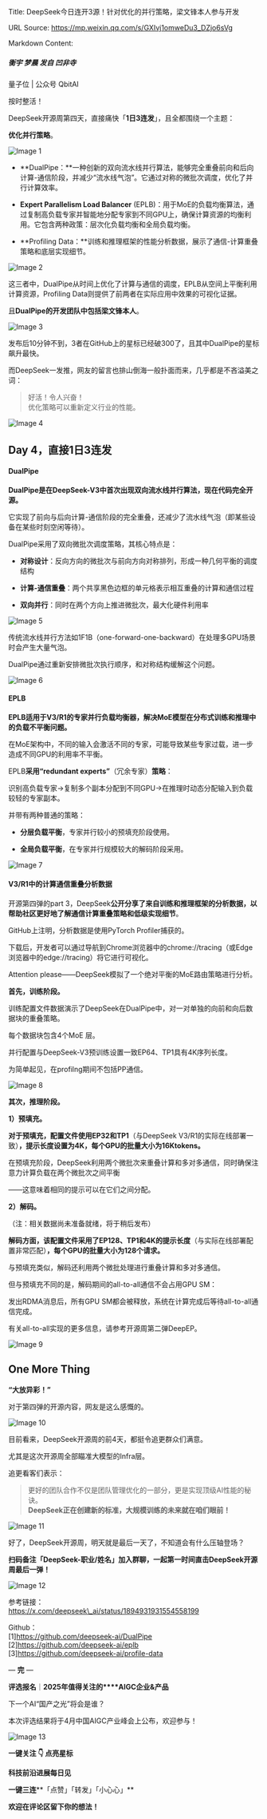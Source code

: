 Title: DeepSeek今日连开3源！针对优化的并行策略，梁文锋本人参与开发

URL Source: https://mp.weixin.qq.com/s/GXIvj1omweDu3_DZjo6sVg

Markdown Content:
##### 衡宇 梦晨 发自 凹非寺  
量子位 | 公众号 QbitAI

按时整活！

DeepSeek开源周第四天，直接痛快「**1日3连发**」，且全都围绕一个主题：

**优化并行策略**。

![Image 1](https://mmbiz.qpic.cn/mmbiz_png/YicUhk5aAGtB772Ezeh9qxnZkDkngMtzNMc5GdWDwibLtIcO14YWJC74CYRSOibKSZc1PHq7DLkAVBm8MvicHsS5xQ/640?wx_fmt=png&from=appmsg)

*   **DualPipe：**一种创新的双向流水线并行算法，能够完全重叠前向和后向计算-通信阶段，并减少“流水线气泡”。它通过对称的微批次调度，优化了并行计算效率。
    
*   **Expert Parallelism Load Balancer** (EPLB)：用于MoE的负载均衡算法，通过复制高负载专家并智能地分配专家到不同GPU上，确保计算资源的均衡利用。它包含两种政策：层次化负载均衡和全局负载均衡。
    
*   **Profiling Data：**训练和推理框架的性能分析数据，展示了通信-计算重叠策略和底层实现细节。
    

![Image 2](https://mmbiz.qpic.cn/mmbiz_png/YicUhk5aAGtB772Ezeh9qxnZkDkngMtzNBicPkKMsuXTjq0BYU65rzXyjLREzXpBKwTpFtgam5TlKjzKSNWdAiayQ/640?wx_fmt=png&from=appmsg)

这三者中，DualPipe从时间上优化了计算与通信的调度，EPLB从空间上平衡利用计算资源，Profiling Data则提供了前两者在实际应用中效果的可视化证据。

且**DualPipe的开发团队中包括梁文锋本人**。

![Image 3](https://mmbiz.qpic.cn/mmbiz_png/YicUhk5aAGtB772Ezeh9qxnZkDkngMtzNlXYU3rypY0MJFVqhtXjSwvhlibyfbvYaXsfw7rdgQO8eY4jDtZG3W5A/640?wx_fmt=png&from=appmsg)

发布后10分钟不到，3者在GitHub上的星标已经破300了，且其中DualPipe的星标飙升最快。

而DeepSeek一发推，网友的留言也排山倒海一般扑面而来，几乎都是不吝溢美之词：

> 好活！令人兴奋！  
> 优化策略可以重新定义行业的性能。

![Image 4](https://mmbiz.qpic.cn/mmbiz_png/YicUhk5aAGtB772Ezeh9qxnZkDkngMtzNR5FHnQ3FYiav6mapnrRdbUEGCatC8mQMK3KAqAJwUESL0iciaH0vfHDgw/640?wx_fmt=png&from=appmsg)

Day 4，直接1日3连发
-------------

#### DualPipe

**DualPipe是在DeepSeek-V3中首次出现双向流水线并行算法，现在代码完全开源。**

它实现了前向与后向计算-通信阶段的完全重叠，还减少了流水线气泡（即某些设备在某些时刻空闲等待）。

DualPipe采用了双向微批次调度策略，其核心特点是：

*   **对称设计**：反向方向的微批次与前向方向对称排列，形成一种几何平衡的调度结构
    
*   **计算-通信重叠**：两个共享黑色边框的单元格表示相互重叠的计算和通信过程
    
*   **双向并行**：同时在两个方向上推进微批次，最大化硬件利用率
    

![Image 5](https://mmbiz.qpic.cn/mmbiz_png/YicUhk5aAGtB772Ezeh9qxnZkDkngMtzNNT3BQcmHMFY6hpuNwLU1mScydibAlDz0o9ibHPxic32NHLNKhz7U0QTOw/640?wx_fmt=png&from=appmsg)

传统流水线并行方法如1F1B（one-forward-one-backward）在处理多GPU场景时会产生大量气泡。

DualPipe通过重新安排微批次执行顺序，和对称结构缓解这个问题。

![Image 6](https://mmbiz.qpic.cn/mmbiz_png/YicUhk5aAGtB772Ezeh9qxnZkDkngMtzNPSVWepvuW2SGicKwBBFyotD3Zdjia88Um2tS2f5mHE3b0gf7jzqsRS2A/640?wx_fmt=png&from=appmsg)

#### EPLB

**EPLB适用于V3/R1的专家并行负载均衡器，解决MoE模型在分布式训练和推理中的负载不平衡问题。**

在MoE架构中，不同的输入会激活不同的专家，可能导致某些专家过载，进一步造成不同GPU的利用率不平衡。

EPLB**采用“redundant experts”**（冗余专家）**策略**：

识别高负载专家→复制多个副本分配到不同GPU→在推理时动态分配输入到负载较轻的专家副本。

并带有两种普通的策略：

*   **分层负载平衡**，专家并行较小的预填充阶段使用。
    
*   **全局负载平衡**，在专家并行规模较大的解码阶段采用。
    

![Image 7](https://mmbiz.qpic.cn/mmbiz_png/YicUhk5aAGtB772Ezeh9qxnZkDkngMtzNic1ddPdF4HY0xJ6Nl4oNsfibrV6Gv6kwBxSzTzdmMovB8gCgyHFicQGdA/640?wx_fmt=png&from=appmsg)

#### V3/R1中的计算通信重叠分析数据

开源第四弹的part 3，DeepSeek**公开分享了来自训练和推理框架的分析数据，以帮助社区更好地了解通信计算重叠策略和低级实现细节**。

GitHub上注明，分析数据是使用PyTorch Profiler捕获的。

下载后，开发者可以通过导航到Chrome浏览器中的chrome://tracing（或Edge浏览器中的edge://tracing）将它进行可视化。

Attention please——DeepSeek模拟了一个绝对平衡的MoE路由策略进行分析。

**首先，训练阶段。**

训练配置文件数据演示了DeepSeek在DualPipe中，对一对单独的向前和向后数据块的重叠策略。

每个数据块包含4个MoE 层。

并行配置与DeepSeek-V3预训练设置一致EP64、TP1具有4K序列长度。

为简单起见，在profilng期间不包括PP通信。

![Image 8](https://mmbiz.qpic.cn/mmbiz_png/YicUhk5aAGtB772Ezeh9qxnZkDkngMtzNiaTdjriczn8GetwLhksPTJNxkFddp7Rm8XEGdwvnzhf69QzHHb1aNo9g/640?wx_fmt=png&from=appmsg)

**其次，推理阶段。**

**1）预填充。**

**对于预填充，配置文件使用EP32和TP1**（与DeepSeek V3/R1的实际在线部署一致）**，提示长度设置为4K，每个GPU的批量大小为16Ktokens。**

在预填充阶段，DeepSeek利用两个微批次来重叠计算和多对多通信，同时确保注意力计算负载在两个微批次之间平衡

——这意味着相同的提示可以在它们之间分配。

**2）解码。**

（注：相关数据尚未准备就绪，将于稍后发布）

**解码方面，该配置文件采用了EP128、TP1和4K的提示长度**（与实际在线部署配置非常匹配）**，每个GPU的批量大小为128个请求。**

与预填充类似，解码还利用两个微批处理进行重叠计算和多对多通信。

但与预填充不同的是，解码期间的all-to-all通信不会占用GPU SM：

发出RDMA消息后，所有GPU SM都会被释放，系统在计算完成后等待all-to-all通信完成。

有关all-to-all实现的更多信息，请参考开源周第二弹DeepEP。

![Image 9](https://mmbiz.qpic.cn/mmbiz_png/YicUhk5aAGtB772Ezeh9qxnZkDkngMtzN5wicm95ltEYLA43dg2CMnIWribT2M9I6acTIr0u4CPic4sJ0ZRx6Ua9Pg/640?wx_fmt=png&from=appmsg)

One More Thing
--------------

**“大放异彩！”**

对于第四弹的开源内容，网友是这么感慨的。

![Image 10](https://mmbiz.qpic.cn/mmbiz_png/YicUhk5aAGtB772Ezeh9qxnZkDkngMtzNI7oGnmQ31biaKpCDBj2cXTq84RrFjRS2N8fQUJ3cYBhLOmrKFWbOC5Q/640?wx_fmt=png&from=appmsg)

目前看来，DeepSeek开源周的前4天，都挺令追更群众们满意。

尤其是这次开源周全部瞄准大模型的Infra层。

追更看客们表示：

> 更好的团队合作不仅是团队管理优化的一部分，更是实现顶级AI性能的秘诀。  
> **DeepSeek正在创建新的标准，大规模训练的未来就在咱们眼前！**

![Image 11](https://mmbiz.qpic.cn/mmbiz_png/YicUhk5aAGtB772Ezeh9qxnZkDkngMtzN4WgYfHPozpXhX4ZGuOazIOmgQwzZW5icu3LogmCG5iboPOXhd6bxLhbQ/640?wx_fmt=png&from=appmsg)

好了，DeepSeek开源周，明天就是最后一天了，不知道会有什么压轴登场？

**扫码备注「DeepSeek-职业/姓名」加入群聊，一起第一时间直击DeepSeek开源周最后一弹！**

![Image 12](https://mmbiz.qpic.cn/mmbiz_png/YicUhk5aAGtB772Ezeh9qxnZkDkngMtzN5IZwwSk237ghnP41PNWd3JePjB5AZmfoZTfpBj6TdfYAYk7KELnRhw/640?wx_fmt=png&from=appmsg)

参考链接：  
https://x.com/deepseek\_ai/status/1894931931554558199

Github：  
\[1\]https://github.com/deepseek-ai/DualPipe  
\[2\]https://github.com/deepseek-ai/eplb  
\[3\]https://github.com/deepseek-ai/profile-data

— **完** —

**评选报名**｜**2025年值得关注的****AIGC企业&产品**

下一个AI“国产之光”将会是谁？

本次评选结果将于4月中国AIGC产业峰会上公布，欢迎参与！

![Image 13](https://mmbiz.qpic.cn/mmbiz_jpg/YicUhk5aAGtDOJdMKlbT7SAFy8PrIQYibc1yia0TeaadXf1qCNK0X1jadicub9IBtYX4OaBVLCCuibtcjsO7V3GHkjw/640?wx_fmt=jpeg&from=appmsg)

**一键关注 👇 点亮星标**

**科技前沿进展每日见**

**一键三连****「点赞」「转发」「小心心」**

**欢迎在评论区留下你的想法！**
